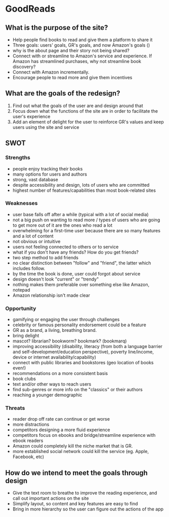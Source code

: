 # GoodReads

## What is the purpose of the site?
- Help people find books to read and give them a platform to share it
- Three goals: users' goals, GR's goals, and now Amazon's goals ()
- why is the about page and their story not being shared?
- Connect with or streamline to Amazon's service and experience. If Amazon has streamlined purchases, why not streamline book discovery?
- Connect with Amazon incrementally.
- Encourage people to read more and give them incentives

## What are the goals of the redesign?
1. Find out what the goals of the user are and design around that
2. Focus down what the functions of the site are in order to facilitate the user's experience
3. Add an element of delight for the user to reinforce GR's values and keep users using the site and service


## SWOT
### Strengths
- people enjoy tracking their books
- many options for users and authors
- strong, vast database
- despite accessibility and design, lots of users who are committed
- highest number of features/capabilities than most book-related sites

### Weaknesses
- user base falls off after a while (typical with a lot of social media)
- not a big push on wanting to read more / types of users who are going to get more out of it are the ones who read a lot
- overwhelming for a first-time user because there are so many features and a lot of content
- not obvious or intuitive
- users not feeling connected to others or to service
- what if you don't have any friends? How do you get friends?
- two step method to add friends
- no clear distinction between "follow" and "friend", the latter which includes follow.
- by the time the book is done, user could forgot about service
- design doesn't look "current" or "trendy"
- nothing makes them preferable over something else like Amazon, notepad
- Amazon relationship isn't made clear


### Opportunity
- gamifying or engaging the user through challenges
- celebrity or famous personality endorsement could be a feature
- GR as a brand, a living, breathing brand.
- bring delight
- mascot? librarian? bookworm? bookmark? (bookmarq)
- improving accessibility (disability, literacy (from both a language barrier and self-development/education perspective), poverty line/income, device or internet availability/capability)
- connect with public libraries and bookstores (geo location of books even!)
- recommendations on a more consistent basis
- book clubs
- text and/or other ways to reach users 
- find sub-genres or more info on the "classics" or their authors
- reaching a younger demographic

### Threats
- reader drop off rate can continue or get worse 
- more distractions
- competitors designing a more fluid experience
- competitors focus on ebooks and bridge/streamline experience with ebook readers
- Amazon could completely kill the niche market that is GR. 
- more established social network could kill the service (eg. Apple, Facebook, etc)



## How do we intend to meet the goals through design
- Give the text room to breathe to improve the reading experience, and call out important actions on the site
- Simplify layout, so content and key features are easy to find
- Bring in more hierarchy so the user can figure out the actions of the app
